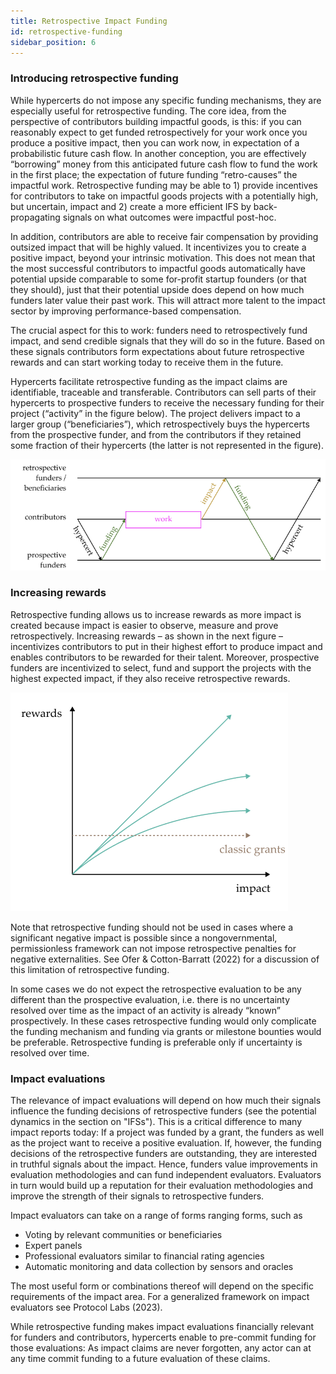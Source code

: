```yaml
---
title: Retrospective Impact Funding
id: retrospective-funding
sidebar_position: 6
---
```


### Introducing retrospective funding

While hypercerts do not impose any specific funding mechanisms, they are especially useful for retrospective funding. The core idea, from the perspective of contributors building impactful goods, is this: if you can reasonably expect to get funded retrospectively for your work once you produce a positive impact, then you can work now, in expectation of a probabilistic future cash flow. In another conception, you are effectively “borrowing” money from this anticipated future cash flow to fund the work in the first place; the expectation of future funding “retro-causes” the impactful work. Retrospective funding may be able to 1) provide incentives for contributors to take on impactful goods projects with a potentially high, but uncertain, impact and 2) create a more efficient IFS by back-propagating signals on what outcomes were impactful post-hoc.

In addition, contributors are able to receive fair compensation by providing outsized impact that will be highly valued. It incentivizes you to create a positive impact, beyond your intrinsic motivation. This does not mean that the most successful contributors to impactful goods automatically have potential upside comparable to some for-profit startup founders (or that they should), just that their potential upside does depend on how much funders later value their past work. This will attract more talent to the impact sector by improving performance-based compensation.

The crucial aspect for this to work: funders need to retrospectively fund impact, and send credible signals that they will do so in the future. Based on these signals contributors form expectations about future retrospective rewards and can start working today to receive them in the future.

Hypercerts facilitate retrospective funding as the impact claims are identifiable, traceable and transferable. Contributors can sell parts of their hypercerts to prospective funders to receive the necessary funding for their project (“activity” in the figure below). The project delivers impact to a larger group (“beneficiaries”), which retrospectively buys the hypercerts from the prospective funder, and from the contributors if they retained some fraction of their hypercerts (the latter is not represented in the figure).

![Retrospective funding with hypercerts](../../static/img/retrospective_funding.png)

### Increasing rewards

Retrospective funding allows us to increase rewards as more impact is created because impact is easier to observe, measure and prove retrospectively. Increasing rewards – as shown in the next figure – incentivizes contributors to put in their highest effort to produce impact and enables contributors to be rewarded for their talent. Moreover, prospective funders are incentivized to select, fund and support the projects with the highest expected impact, if they also receive retrospective rewards.

![Increasing rewards](../../static/img/increasing_rewards.png)

Note that retrospective funding should not be used in cases where a significant negative impact is possible since a nongovernmental, permissionless framework can not impose retrospective penalties for negative externalities. See Ofer & Cotton-Barratt (2022) for a discussion of this limitation of retrospective funding.

In some cases we do not expect the retrospective evaluation to be any different than the prospective evaluation, i.e. there is no uncertainty resolved over time as the impact of an activity is already “known” prospectively. In these cases retrospective funding would only complicate the funding mechanism and funding via grants or milestone bounties would be preferable. Retrospective funding is preferable only if uncertainty is resolved over time.

### Impact evaluations

The relevance of impact evaluations will depend on how much their signals influence the funding decisions of retrospective funders (see the potential dynamics in the section on "IFSs"). This is a critical difference to many impact reports today: If a project was funded by a grant, the funders as well as the project want to receive a positive evaluation. If, however, the funding decisions of the retrospective funders are outstanding, they are interested in truthful signals about the impact. Hence, funders value improvements in evaluation methodologies and can fund independent evaluators. Evaluators in turn would build up a reputation for their evaluation methodologies and improve the strength of their signals to retrospective funders.

Impact evaluators can take on a range of forms ranging forms, such as
- Voting by relevant communities or beneficiaries
- Expert panels
- Professional evaluators similar to financial rating agencies
- Automatic monitoring and data collection by sensors and oracles

The most useful form or combinations thereof will depend on the specific requirements of the impact area. For a generalized framework on impact evaluators see Protocol Labs (2023).

While retrospective funding makes impact evaluations financially relevant for funders and contributors, hypercerts enable to pre-commit funding for those evaluations: As impact claims are never forgotten, any actor can at any time commit funding to a future evaluation of these claims.

